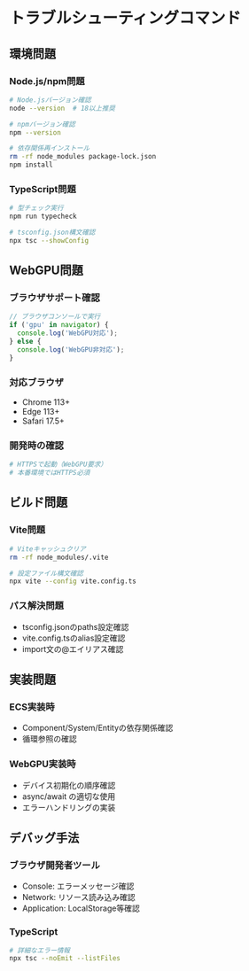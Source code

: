 # トラブルシューティングコマンド

## 環境問題

### Node.js/npm問題
```bash
# Node.jsバージョン確認
node --version  # 18以上推奨

# npmバージョン確認  
npm --version

# 依存関係再インストール
rm -rf node_modules package-lock.json
npm install
```

### TypeScript問題
```bash
# 型チェック実行
npm run typecheck

# tsconfig.json構文確認
npx tsc --showConfig
```

## WebGPU問題

### ブラウザサポート確認
```javascript
// ブラウザコンソールで実行
if ('gpu' in navigator) {
  console.log('WebGPU対応');
} else {
  console.log('WebGPU非対応');
}
```

### 対応ブラウザ
- Chrome 113+
- Edge 113+ 
- Safari 17.5+

### 開発時の確認
```bash
# HTTPSで起動（WebGPU要求）
# 本番環境ではHTTPS必須
```

## ビルド問題

### Vite問題
```bash
# Viteキャッシュクリア
rm -rf node_modules/.vite

# 設定ファイル構文確認
npx vite --config vite.config.ts
```

### パス解決問題
- tsconfig.jsonのpaths設定確認
- vite.config.tsのalias設定確認
- import文の@エイリアス確認

## 実装問題

### ECS実装時
- Component/System/Entityの依存関係確認
- 循環参照の確認

### WebGPU実装時
- デバイス初期化の順序確認
- async/await の適切な使用
- エラーハンドリングの実装

## デバッグ手法

### ブラウザ開発者ツール
- Console: エラーメッセージ確認
- Network: リソース読み込み確認  
- Application: LocalStorage等確認

### TypeScript
```bash
# 詳細なエラー情報
npx tsc --noEmit --listFiles
```